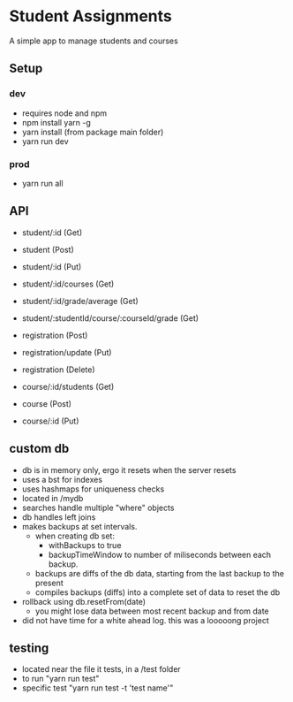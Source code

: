 # Student Assignments
A simple app to manage students and courses

## Setup
### dev
- requires node and npm
- npm install yarn -g
- yarn install (from package main folder)
- yarn run dev

### prod
- yarn run all

## API
- student/:id (Get)
- student     (Post)
- student/:id (Put)
- student/:id/courses (Get)
- student/:id/grade/average (Get)
- student/:studentId/course/:courseId/grade (Get)

- registration (Post)
- registration/update (Put)
- registration (Delete)

- course/:id/students (Get)
- course (Post)
- course/:id (Put)

## custom db
- db is in memory only, ergo it resets when the server resets
- uses a bst for indexes
- uses hashmaps for uniqueness checks
- located in /mydb
- searches handle multiple "where" objects
- db handles left joins
- makes backups at set intervals.  
  - when creating db set:
    - withBackups to true
    - backupTimeWindow to number of miliseconds between each backup.
  - backups are diffs of the db data, starting from the last backup to the present
  - compiles backups (diffs) into a complete set of data to reset the db
- rollback using db.resetFrom(date)
  - you might lose data between most recent backup and from date
- did not have time for a white ahead log.  this was a looooong project

## testing
- located near the file it tests, in a /test folder
- to run "yarn run test"
- specific test "yarn run test -t 'test name'"

